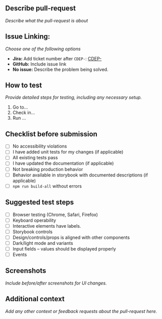 ## **Describe pull-request**  
_Describe what the pull-request is about_

## **Issue Linking:**  
_Choose one of the following options_
- **Jira:** Add ticket number after `CDEP-`: [CDEP-](https://tegel.atlassian.net/browse/CDEP-)    
- **GitHub:** Include issue link  
- **No issue:** Describe the problem being solved.  

## **How to test**  
_Provide detailed steps for testing, including any necessary setup._
1. Go to...
2. Check in...
3. Run ...

## **Checklist before submission**
- [ ] No accessibility violations
- [ ] I have added unit tests for my changes (if applicable)
- [ ] All existing tests pass
- [ ] I have updated the documentation (if applicable)
- [ ] Not breaking production behavior
- [ ] Behavior available in storybook with documented descriptions (if applicable)
- [ ] `npm run build-all` without errors

## **Suggested test steps**
- [ ] Browser testing (Chrome, Safari, Firefox) 
- [ ] Keyboard operability
- [ ] Interactive elements have labels.
- [ ] Storybook controls
- [ ] Design/controls/props is aligned with other components 
- [ ] Dark/light mode and variants 
- [ ] Input fields – values should be displayed properly 
- [ ] Events

## **Screenshots**  
_Include before/after screenshots for UI changes._

## **Additional context**  
_Add any other context or feedback requests about the pull-request here._
